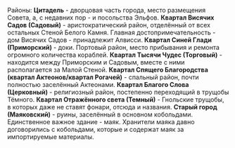Районы:
**Цитадель** - дворцовая часть города, место размещения Совета, а, с недавних пор - и посольства Эльфов.
**Квартал Висячих Садов (Садовый)** - аристократический район, отделённый от всех остальных Стеной Белого Камня. Главная достопримечательность - дом Висячих Садов - принадлежит Алвисси.
**Квартал Синей Глади (Приморский)** - доки. Портовый район, место прибывания и ремонта огромного количества кораблей.
**Квартал Тысячи Чудес (Торговый)** - находится между Приморским и Садовым, вместе с ними располагается за Малой Стеной.
**Квартал Спящего Благородства (квартал Актеонов/квартал Рогачей)** - спальный район, почти полностью заселённый Актеонами.
**Квартал Благого Слова (Церковный)** - религиозный район, постепенно переходящий в трущобы Тёмного.
**Квартал Отражённого света (Темный)** - Гнольские трущобы, в которых даже не ставят фонари, отсюда и названия.
**Старый город (Маяковский)** - руины, заселённый в основном кобольдами. Единственное важное здание - маяк. Хранители маяка давно договорились с кобольдами, которые и содержат маяк за импортируемые материалы.